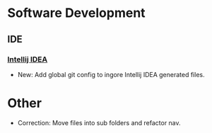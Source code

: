 # Software Development

## IDE

### [Intellij IDEA](software-development/intellij-idea.md)

* New: Add global git config to ingore Intellij IDEA generated files.

# Other

* Correction: Move files into sub folders and refactor nav.